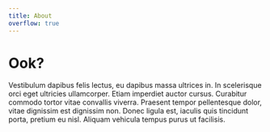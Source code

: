 ```yaml
---
title: About
overflow: true
---
```


<h1 class="h1-titled">Ook?</h1>

Vestibulum dapibus felis lectus, eu dapibus massa ultrices in. In scelerisque orci eget ultricies ullamcorper. Etiam imperdiet auctor cursus. Curabitur commodo tortor vitae convallis viverra. Praesent tempor pellentesque dolor, vitae dignissim est dignissim non. Donec ligula est, iaculis quis tincidunt porta, pretium eu nisl. Aliquam vehicula tempus purus ut facilisis. 
<br>
